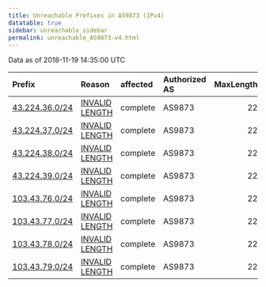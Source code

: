 ```yaml
---
title: Unreachable Prefixes in AS9873 (IPv4)
datatable: true
sidebar: unreachable_sidebar
permalink: unreachable_AS9873-v4.html
---
```


Data as of 2018-11-19 14:35:00 UTC


<div class="datatable-begin"></div>

| Prefix                                                 | Reason                                                                                                  | affected   | Authorized AS   |   MaxLength | Anchor                                       |   unreachable /24s |
|:-------------------------------------------------------|:--------------------------------------------------------------------------------------------------------|:-----------|:----------------|------------:|:---------------------------------------------|-------------------:|
| [43.224.36.0/24](https://stat.ripe.net/43.224.36.0/24) | [INVALID LENGTH](https://rpki-validator.ripe.net/announcement-preview?asn=AS9873&prefix=43.224.36.0/24) | complete   | AS9873          |          22 | [APNIC](unreachable_APNIC_RPKI_Root-v4.html) |                  1 |
| [43.224.37.0/24](https://stat.ripe.net/43.224.37.0/24) | [INVALID LENGTH](https://rpki-validator.ripe.net/announcement-preview?asn=AS9873&prefix=43.224.37.0/24) | complete   | AS9873          |          22 | [APNIC](unreachable_APNIC_RPKI_Root-v4.html) |                  1 |
| [43.224.38.0/24](https://stat.ripe.net/43.224.38.0/24) | [INVALID LENGTH](https://rpki-validator.ripe.net/announcement-preview?asn=AS9873&prefix=43.224.38.0/24) | complete   | AS9873          |          22 | [APNIC](unreachable_APNIC_RPKI_Root-v4.html) |                  1 |
| [43.224.39.0/24](https://stat.ripe.net/43.224.39.0/24) | [INVALID LENGTH](https://rpki-validator.ripe.net/announcement-preview?asn=AS9873&prefix=43.224.39.0/24) | complete   | AS9873          |          22 | [APNIC](unreachable_APNIC_RPKI_Root-v4.html) |                  1 |
| [103.43.76.0/24](https://stat.ripe.net/103.43.76.0/24) | [INVALID LENGTH](https://rpki-validator.ripe.net/announcement-preview?asn=AS9873&prefix=103.43.76.0/24) | complete   | AS9873          |          22 | [APNIC](unreachable_APNIC_RPKI_Root-v4.html) |                  1 |
| [103.43.77.0/24](https://stat.ripe.net/103.43.77.0/24) | [INVALID LENGTH](https://rpki-validator.ripe.net/announcement-preview?asn=AS9873&prefix=103.43.77.0/24) | complete   | AS9873          |          22 | [APNIC](unreachable_APNIC_RPKI_Root-v4.html) |                  1 |
| [103.43.78.0/24](https://stat.ripe.net/103.43.78.0/24) | [INVALID LENGTH](https://rpki-validator.ripe.net/announcement-preview?asn=AS9873&prefix=103.43.78.0/24) | complete   | AS9873          |          22 | [APNIC](unreachable_APNIC_RPKI_Root-v4.html) |                  1 |
| [103.43.79.0/24](https://stat.ripe.net/103.43.79.0/24) | [INVALID LENGTH](https://rpki-validator.ripe.net/announcement-preview?asn=AS9873&prefix=103.43.79.0/24) | complete   | AS9873          |          22 | [APNIC](unreachable_APNIC_RPKI_Root-v4.html) |                  1 |

<div class="datatable-end"></div>